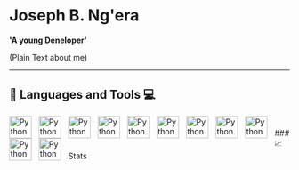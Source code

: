 # Joseph B. Ng'era

**'A young Deneloper'**

(Plain Text about me)

---

## 🧰 Languages and Tools 💻

<img align='left' alt='Python' width='40px' style="padding-right:10px;" src="https://cdn.jsdelivr.net/gh/devicons/devicon/icons/python/python-original.svg" />
<img align='left' alt='Python' width='40px' style="padding-right:10px;"
src="https://cdn.jsdelivr.net/gh/devicons/devicon/icons/javascript/javascript-original.svg" />
<img align='left' alt='Python' width='40px' style="padding-right:10px;" src="https://cdn.jsdelivr.net/gh/devicons/devicon/icons/html5/html5-original-wordmark.svg" />
<img align='left' alt='Python' width='40px' style="padding-right:10px;" src="https://cdn.jsdelivr.net/gh/devicons/devicon/icons/css3/css3-original-wordmark.svg" />
<img align='left' alt='Python' width='40px' style="padding-right:10px;" src="https://cdn.jsdelivr.net/gh/devicons/devicon/icons/godot/godot-original.svg" />
<img align='left' alt='Python' width='40px' style="padding-right:10px;" src="https://cdn.jsdelivr.net/gh/devicons/devicon/icons/flask/flask-original.svg" />
<img align='left' alt='Python' width='40px' style="padding-right:10px;" src="https://cdn.jsdelivr.net/gh/devicons/devicon/icons/django/django-plain-wordmark.svg" />
<img align='left' alt='Python' width='40px' style="padding-right:10px;" src="https://cdn.jsdelivr.net/gh/devicons/devicon/icons/docker/docker-original-wordmark.svg" />
<img align='left' alt='Python' width='40px' style="padding-right:10px;" src="https://cdn.jsdelivr.net/gh/devicons/devicon/icons/arduino/arduino-original-wordmark.svg" />
<img align='left' alt='Python' width='40px' style="padding-right:10px;" src="https://cdn.jsdelivr.net/gh/devicons/devicon/icons/ubuntu/ubuntu-plain.svg" />
<img align='left' alt='Python' width='40px' style="padding-right:10px;" src="https://cdn.jsdelivr.net/gh/devicons/devicon/icons/linux/linux-original.svg" />

#

###📈Stats


























